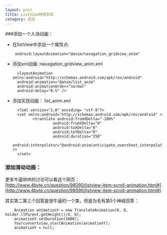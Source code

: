 ```yaml
---
layout: post
title: ListView特效实现
category: 语法
---
```


###添加一个入场动画：

+  在listView中添加一个属性点:

		android:layoutAnimation="@anim/navagation_gridview_anim"

+ 添加xml动画  :navagation_gridview_anim.xml

		<layoutAnimation xmlns:android="http://schemas.android.com/apk/res/android"
		android:animation="@anim/list_anim"
		android:animationOrder="normal"
		android:delay="0.5" />

+ 添加实现动画： list_anim.xml

		<?xml version="1.0" encoding= "utf-8"?>
		<set xmlns:android="http://schemas.android.com/apk/res/android" >
		       <translate android:fromXDelta="-100%"
		                android:fromYDelta="0"
		                android:toXDelta="0"
		                android:toYDelta="0"
		                android:duration="250"
		                android:interpolator="@android:anim/anticipate_overshoot_interpolator" />
		</set>


### 添加滑动动画：

更多牛逼哄哄的讨论可以看这个网页：[http://www.4byte.cn/question/98090/listview-item-scroll-animation.html#](http://www.4byte.cn/question/98090/listview-item-scroll-animation.html#)

其实第二第三个回答是很牛逼的一个类，但是为毛有第5个神级回答：

		Animation animationY = new TranslateAnimation(0, 0, holder.llParent.getHeight()/4, 0);
		animationY.setDuration(1000);
		Yourconvertview.startAnimation(animationY);
		animationY = null;
